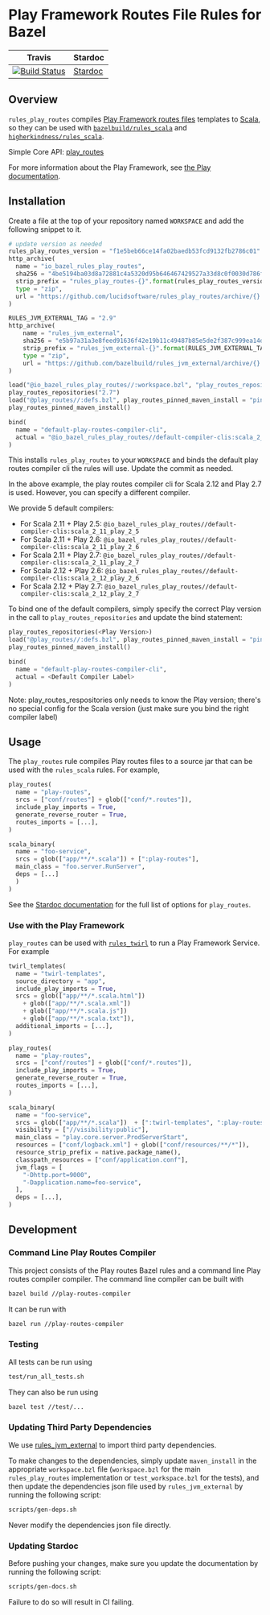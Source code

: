 # Play Framework Routes File Rules for Bazel

| Travis | Stardoc
| --- | --- |
| [![Build Status](https://travis-ci.org/lucidsoftware/rules_play_routes.svg?branch=master)](https://travis-ci.org/lucidsoftware/rules_play_routes/branches) | [Stardoc](docs/stardoc/play-routes.md) |

## Overview
`rules_play_routes` compiles [Play Framework routes files](https://www.playframework.com/documentation/latest/ScalaRouting) templates to [Scala](http://www.scala-lang.org/), so they can be used with [`bazelbuild/rules_scala`](https://github.com/bazelbuild/rules_scala) and [`higherkindness/rules_scala`](https://github.com/higherkindness/rules_scala).

Simple Core API: [play_routes](docs/stardoc/play-routes.md)

For more information about the Play Framework, see [the Play documentation](https://www.playframework.com/documentation/latest).

## Installation
Create a file at the top of your repository named `WORKSPACE` and add the following snippet to it.

```python
# update version as needed
rules_play_routes_version = "f1e5beb66ce14fa02baedb53fcd9132fb2786c01"
http_archive(
  name = "io_bazel_rules_play_routes",
  sha256 = "4be5194ba03d8a72881c4a5320d95b646467429527a33d8c0f0030d786fa2697",
  strip_prefix = "rules_play_routes-{}".format(rules_play_routes_version),
  type = "zip",
  url = "https://github.com/lucidsoftware/rules_play_routes/archive/{}.zip".format(rules_play_routes_version),
)

RULES_JVM_EXTERNAL_TAG = "2.9"
http_archive(
    name = "rules_jvm_external",
    sha256 = "e5b97a31a3e8feed91636f42e19b11c49487b85e5de2f387c999ea14d77c7f45",
    strip_prefix = "rules_jvm_external-{}".format(RULES_JVM_EXTERNAL_TAG),
    type = "zip",
    url = "https://github.com/bazelbuild/rules_jvm_external/archive/{}.zip".format(RULES_JVM_EXTERNAL_TAG),
)

load("@io_bazel_rules_play_routes//:workspace.bzl", "play_routes_repositories")
play_routes_repositories("2.7")
load("@play_routes//:defs.bzl", play_routes_pinned_maven_install = "pinned_maven_install")
play_routes_pinned_maven_install()

bind(
  name = "default-play-routes-compiler-cli",
  actual = "@io_bazel_rules_play_routes//default-compiler-clis:scala_2_12_play_2_7"
)

```

This installs `rules_play_routes` to your `WORKSPACE` and binds the default play routes compiler cli the rules will use. Update the commit as needed.

In the above example, the play routes compiler cli for Scala 2.12 and Play 2.7 is used. However, you can specify a different compiler.

We provide 5 default compilers:

- For Scala 2.11 + Play 2.5: `@io_bazel_rules_play_routes//default-compiler-clis:scala_2_11_play_2_5`
- For Scala 2.11 + Play 2.6: `@io_bazel_rules_play_routes//default-compiler-clis:scala_2_11_play_2_6`
- For Scala 2.11 + Play 2.7: `@io_bazel_rules_play_routes//default-compiler-clis:scala_2_11_play_2_7`
- For Scala 2.12 + Play 2.6: `@io_bazel_rules_play_routes//default-compiler-clis:scala_2_12_play_2_6`
- For Scala 2.12 + Play 2.7: `@io_bazel_rules_play_routes//default-compiler-clis:scala_2_12_play_2_7`

To bind one of the default compilers, simply specify the correct Play version in the call to `play_routes_repositories` and update the bind statement:
```python
play_routes_repositories(<Play Version>)
load("@play_routes//:defs.bzl", play_routes_pinned_maven_install = "pinned_maven_install")
play_routes_pinned_maven_install()

bind(
  name = "default-play-routes-compiler-cli",
  actual = <Default Compiler Label>
)
```

Note: play_routes_respositories only needs to know the Play version; there's no special config for the Scala version (just make sure you bind the right compiler label)


## Usage
The `play_routes` rule compiles Play routes files to a source jar that can be used with the `rules_scala` rules. For example,

```python
play_routes(
  name = "play-routes",
  srcs = ["conf/routes"] + glob(["conf/*.routes"]),
  include_play_imports = True,
  generate_reverse_router = True,
  routes_imports = [...],
)

scala_binary(
  name = "foo-service",
  srcs = glob(["app/**/*.scala"]) + [":play-routes"],
  main_class = "foo.server.RunServer",
  deps = [...]
  )
)
```

See the [Stardoc documentation](docs/stardoc/play-routes.md) for the full list of options for `play_routes`.

### Use with the Play Framework
`play_routes` can be used with [`rules_twirl`](https://github.com/lucidsoftware/rules_twirl) to run a Play Framework Service. For example

```python
twirl_templates(
  name = "twirl-templates",
  source_directory = "app",
  include_play_imports = True,
  srcs = glob(["app/**/*.scala.html"])
    + glob(["app/**/*.scala.xml"])
    + glob(["app/**/*.scala.js"])
    + glob(["app/**/*.scala.txt"]),
  additional_imports = [...],
)

play_routes(
  name = "play-routes",
  srcs = ["conf/routes"] + glob(["conf/*.routes"]),
  include_play_imports = True,
  generate_reverse_router = True,
  routes_imports = [...],
)

scala_binary(
  name = "foo-service",
  srcs = glob(["app/**/*.scala"])  + [":twirl-templates", ":play-routes"],
  visibility = ["//visibility:public"],
  main_class = "play.core.server.ProdServerStart",
  resources = ["conf/logback.xml"] + glob(["conf/resources/**/*"]),
  resource_strip_prefix = native.package_name(),
  classpath_resources = ["conf/application.conf"],
  jvm_flags = [
  	"-Dhttp.port=9000",
  	"-Dapplication.name=foo-service",
  ],
  deps = [...],
)
```

## Development
### Command Line Play Routes Compiler
This project consists of the Play routes Bazel rules and a command line Play routes compiler compiler. The command line compiler can be built with
```bash
bazel build //play-routes-compiler
```

It can be run with
```bash
bazel run //play-routes-compiler
```

### Testing
All tests can be run using

```bash
test/run_all_tests.sh
```

They can also be run using
```bash
bazel test //test/...
```

### Updating Third Party Dependencies
We use [rules_jvm_external](https://github.com/bazelbuild/rules_jvm_external) to import third party dependencies.

To make changes to the dependencies, simply update `maven_install` in the appropriate `workspace.bzl` file (`workspace.bzl` for the main `rules_play_routes` implementation or `test_workspace.bzl` for the tests), and then update the dependencies json file used by `rules_jvm_external` by running the following script:
```bash
scripts/gen-deps.sh
```
Never modify the dependencies json file directly.

### Updating Stardoc
Before pushing your changes, make sure you update the documentation by running the following script:
```bash
scripts/gen-docs.sh
```
Failure to do so will result in CI failing.

